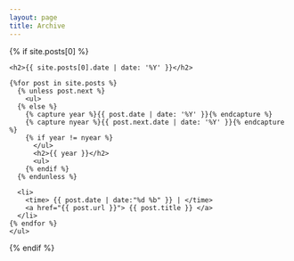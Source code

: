 ```yaml
---
layout: page
title: Archive
---
```


<section>
  {% if site.posts[0] %}

    <h2>{{ site.posts[0].date | date: '%Y' }}</h2>

    {%for post in site.posts %}
      {% unless post.next %}
        <ul>
      {% else %}
        {% capture year %}{{ post.date | date: '%Y' }}{% endcapture %}
        {% capture nyear %}{{ post.next.date | date: '%Y' }}{% endcapture %}
        {% if year != nyear %}
          </ul>
          <h2>{{ year }}</h2>
          <ul>
        {% endif %}
      {% endunless %}

      <li>
        <time> {{ post.date | date:"%d %b" }} | </time>
        <a href="{{ post.url }}"> {{ post.title }} </a>
      </li>
    {% endfor %}
    </ul>

  {% endif %}
</section>